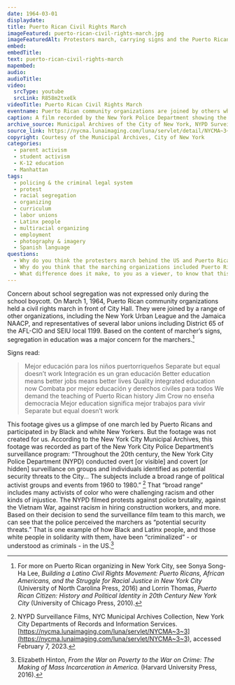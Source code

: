 ```yaml
---
date: 1964-03-01
displaydate: 
title: Puerto Rican Civil Rights March 
imageFeatured: puerto-rican-civil-rights-march.jpg
imageFeaturedAlt: Protestors march, carrying signs and the Puerto Rican flag
embed: 
embedTitle: 
text: puerto-rican-civil-rights-march
mapembed: 
audio: 
audioTitle: 
video: 
  srcType: youtube
  srcLink: R858m2txeEk
videoTitle: Puerto Rican Civil Rights March 
eventname: Puerto Rican community organizations are joined by others who are in solidarity with them marching at City Hall.
caption: A film recorded by the New York Police Department showing the Puerto Rican Civil Rights march on March 1, 1964. Puerto Rican community organizations are joined by others who are in solidarity with them marching at City Hall. 
archive_source: Municipal Archives of the City of New York, NYPD Surveillance Films
source_link: https://nycma.lunaimaging.com/luna/servlet/detail/NYCMA~3~3~234~1233385:City-Hall-Puerto-Rican-March--Demon?sort=identifier%2Ctitle%2Cdate&qvq=q:0173;sort:identifier%2Ctitle%2Cdate;lc:NYCMA~3~3&mi=0&trs=1
copyright: Courtesy of the Municipal Archives, City of New York
categories:
  - parent activism
  - student activism
  - K-12 education
  - Manhattan
tags:
  - policing & the criminal legal system
  - protest
  - racial segregation
  - organizing
  - curriculum
  - labor unions
  - Latinx people
  - multiracial organizing
  - employment
  - photography & imagery
  - Spanish language
questions:
  - Why do you think the protesters march behind the US and Puerto Rican flags? What are they hoping to communicate? 
  - Why do you think that the marching organizations included Puerto Rican organizations, Black organizations, and labor unions, among others? What links these organizations together? 
  - What difference does it make, to you as a viewer, to know that this footage was recorded by the New York Police Department? How does that affect what we can learn from it? How do you think the participating students and adults would have felt, if they knew they were being recorded by the police? 
---
```


Concern about school segregation was not expressed only during the school boycott. On March 1, 1964, Puerto Rican community organizations held a civil rights march in front of City Hall. They were joined by a range of other organizations, including the New York Urban League and the Jamaica NAACP, and representatives of several labor unions including District 65 of the AFL-CIO and SEIU local 1199. Based on the content of marcher’s signs, segregation in education was a major concern for the marchers.[^1]

Signs read:

> Mejor educación para los niños puertorriqueños
> Separate but equal doesn’t work
> Integración es un gran educación
> Better education means better jobs means better lives
> Quality integrated education now
> Combata por mejor educación y derechos civiles para todos
> We demand the teaching of Puerto Rican history
> Jim Crow no enseña democracia
> Mejor education significa mejor trabajos para vivir
> Separate but equal doesn’t work

This footage gives us a glimpse of one march led by Puerto Ricans and participated in by Black and white New Yorkers. But the footage was not created for us. According to the New York City Municipal Archives, this footage was recorded as part of the New York City Police Department’s surveillance program: “Throughout the 20th century, the New York City Police Department (NYPD) conducted overt [or visible] and covert [or hidden]  surveillance on groups and individuals identified as potential security threats to the City… The subjects include a broad range of political activist groups and events from 1960 to 1980.” [^2] That “broad range” includes many activists of color who were challenging racism and other kinds of injustice. The NYPD filmed protests against police brutality, against the Vietnam War, against racism in hiring construction workers, and more. Based on their decision to send the surveillance film team to this march, we can see that the police perceived the marchers  as “potential security threats.” That is one example of how Black and Latinx people, and those white people in solidarity with them, have been “criminalized” - or understood as criminals - in the US.[^3]

[^1]: For more on Puerto Rican organizing in New York City, see Sonya Song-Ha Lee, *Building a Latino Civil Rights Movement: Puerto Ricans, African Americans, and the Struggle for Racial Justice in New York City* (University of North Carolina Press, 2016) and Lorrin Thomas, *Puerto Rican Citizen: History and Political Identity in 20th Century New York City* (University of Chicago Press, 2010).

[^2]: NYPD Surveillance Films, NYC Municipal Archives Collection, New York City Departments of Records and Information Services. [https://nycma.lunaimaging.com/luna/servlet/NYCMA~3~3](https://nycma.lunaimaging.com/luna/servlet/NYCMA~3~3), accessed February 7, 2023.

[^3]: Elizabeth Hinton, *From the War on Poverty to the War on Crime: The Making of Mass Incarceration in America.* (Harvard University Press, 2016).

